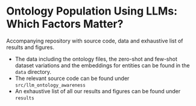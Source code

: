 # Ontology Population Using LLMs: Which Factors Matter?

Accompanying repository with source code, data and exhaustive list of results and figures.

- The data including the ontology files, the zero-shot and few-shot dataset variations and the embeddings for entities can be found in the `data` directory.
- The relevant source code can be found under `src/llm_ontology_awareness`
- An exhaustive list of all our results and figures can be found under `results`
